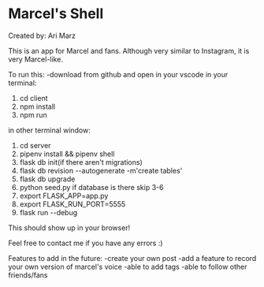 # Marcel's Shell
Created by: Ari Marz

This is an app for Marcel and fans. Although very similar to Instagram, it is very Marcel-like.

To run this:
-download from github and open in your vscode
in your terminal:
1. cd client
2. npm install
3. npm run

in other terminal window:
1. cd server
2. pipenv install && pipenv shell
3. flask db init(if there aren't migrations)
4. flask db revision --autogenerate -m'create tables'
5. flask db upgrade
6. python seed.py
if database is there skip 3-6
7. export FLASK_APP=app.py
8. export FLASK_RUN_PORT=5555
9. flask run --debug

This should show up in your browser!

Feel free to contact me if you have any errors :)

Features to add in the future:
-create your own post
-add a feature to record your own version of marcel's voice 
-able to add tags
-able to follow other friends/fans

